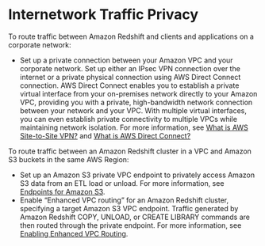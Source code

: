 # Internetwork Traffic Privacy<a name="network-isolation"></a>

To route traffic between Amazon Redshift and clients and applications on a corporate network:
+ Set up a private connection between your Amazon VPC and your corporate network\. Set up either an IPsec VPN connection over the internet or a private physical connection using AWS Direct Connect connection\. AWS Direct Connect enables you to establish a private virtual interface from your on\-premises network directly to your Amazon VPC, providing you with a private, high\-bandwidth network connection between your network and your VPC\. With multiple virtual interfaces, you can even establish private connectivity to multiple VPCs while maintaining network isolation\. For more information, see [What is AWS Site\-to\-Site VPN?](https://docs.aws.amazon.com/vpn/latest/s2svpn/VPC_VPN.html) and [What is AWS Direct Connect?](https://docs.aws.amazon.com/vpn/directconnect/latest/UserGuide/Welcome.html) 

To route traffic between an Amazon Redshift cluster in a VPC and Amazon S3 buckets in the same AWS Region:
+ Set up an Amazon S3 private VPC endpoint to privately access Amazon S3 data from an ETL load or unload\. For more information, see [Endpoints for Amazon S3](https://docs.aws.amazon.com/vpc/latest/userguide/vpc-endpoints-s3.html)\. 
+ Enable “Enhanced VPC routing” for an Amazon Redshift cluster, specifying a target Amazon S3 VPC endpoint\. Traffic generated by Amazon Redshift COPY, UNLOAD, or CREATE LIBRARY commands are then routed through the private endpoint\. For more information, see [Enabling Enhanced VPC Routing](enhanced-vpc-enabling-cluster.md)\.
